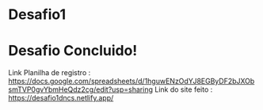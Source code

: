 # Desafio1

# Desafio Concluido!
Link Planilha de registro : https://docs.google.com/spreadsheets/d/1hguwENzOdYJ8EGByDF2bJXObsmTVP0gvYbmHeQdz2cg/edit?usp=sharing
Link do site feito : https://desafio1dncs.netlify.app/
